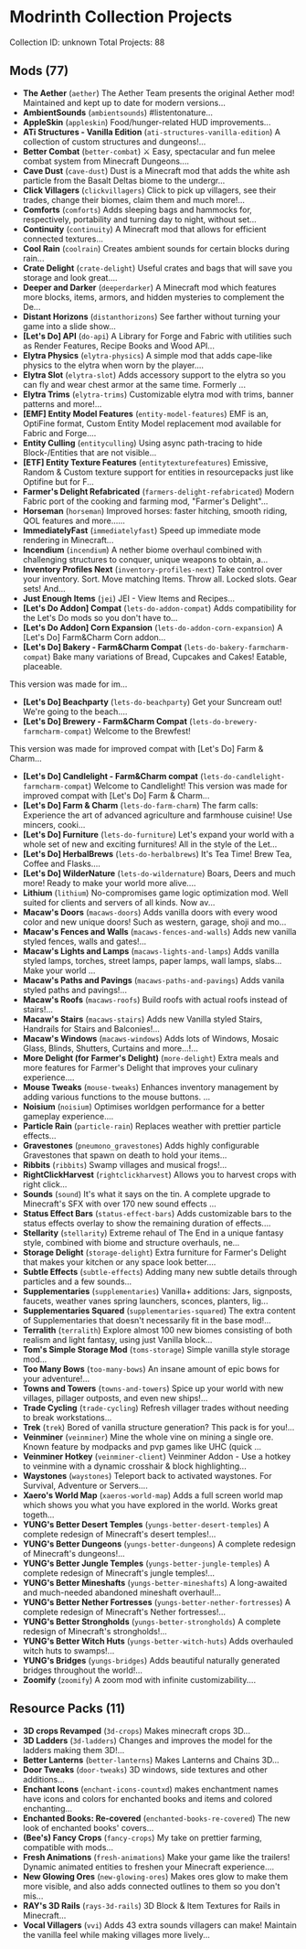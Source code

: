 # Modrinth Collection Projects
Collection ID: unknown
Total Projects: 88

## Mods (77)

- **The Aether** (`aether`)
  The Aether Team presents the original Aether mod! Maintained and kept up to date for modern versions...
- **AmbientSounds** (`ambientsounds`)
  #listentonature...
- **AppleSkin** (`appleskin`)
  Food/hunger-related HUD improvements...
- **ATi Structures - Vanilla Edition** (`ati-structures-vanilla-edition`)
  A collection of custom structures and dungeons!...
- **Better Combat** (`better-combat`)
  ⚔️ Easy, spectacular and fun melee combat system from Minecraft Dungeons....
- **Cave Dust** (`cave-dust`)
  Dust is a Minecraft mod that adds the white ash particle from the Basalt Deltas biome to the undergr...
- **Click Villagers** (`clickvillagers`)
  Click to pick up villagers, see their trades, change their biomes, claim them and much more!...
- **Comforts** (`comforts`)
  Adds sleeping bags and hammocks for, respectively, portability and turning day to night, without set...
- **Continuity** (`continuity`)
  A Minecraft mod that allows for efficient connected textures...
- **Cool Rain** (`coolrain`)
  Creates ambient sounds for certain blocks during rain...
- **Crate Delight** (`crate-delight`)
  Useful crates and bags that will save you storage and look great....
- **Deeper and Darker** (`deeperdarker`)
  A Minecraft mod which features more blocks, items, armors, and hidden mysteries to complement the De...
- **Distant Horizons** (`distanthorizons`)
  See farther without turning your game into a slide show...
- **[Let's Do] API** (`do-api`)
  A Library for Forge and Fabric with utilities such as Render Features, Recipe Books and Wood API...
- **Elytra Physics** (`elytra-physics`)
  A simple mod that adds cape-like physics to the elytra when worn by the player....
- **Elytra Slot** (`elytra-slot`)
  Adds accessory support to the elytra so you can fly and wear chest armor at the same time. Formerly ...
- **Elytra Trims** (`elytra-trims`)
  Customizable elytra mod with trims, banner patterns and more!...
- **[EMF] Entity Model Features** (`entity-model-features`)
  EMF is an, OptiFine format, Custom Entity Model replacement mod available for Fabric and Forge....
- **Entity Culling** (`entityculling`)
  Using async path-tracing to hide Block-/Entities that are not visible...
- **[ETF] Entity Texture Features** (`entitytexturefeatures`)
  Emissive, Random & Custom texture support for entities in resourcepacks just like Optifine but for F...
- **Farmer's Delight Refabricated** (`farmers-delight-refabricated`)
  Modern Fabric port of the cooking and farming mod, "Farmer's Delight"...
- **Horseman** (`horseman`)
  Improved horses: faster hitching, smooth riding, QOL features and more......
- **ImmediatelyFast** (`immediatelyfast`)
  Speed up immediate mode rendering in Minecraft...
- **Incendium** (`incendium`)
  A nether biome overhaul combined with challenging structures to conquer, unique weapons to obtain, a...
- **Inventory Profiles Next** (`inventory-profiles-next`)
  Take control over your inventory. Sort. Move matching Items. Throw all. Locked slots. Gear sets! And...
- **Just Enough Items** (`jei`)
  JEI - View Items and Recipes...
- **[Let's Do Addon] Compat** (`lets-do-addon-compat`)
  Adds compatibility for the Let's Do mods so you don't have to...
- **[Let's Do Addon] Corn Expansion** (`lets-do-addon-corn-expansion`)
  A [Let's Do] Farm&Charm Corn addon...
- **[Let's Do] Bakery - Farm&Charm Compat** (`lets-do-bakery-farmcharm-compat`)
  Bake many variations of Bread, Cupcakes and Cakes! Eatable, placeable.

This version was made for im...
- **[Let's Do] Beachparty** (`lets-do-beachparty`)
  Get your Suncream out! We're going to the beach....
- **[Let's Do] Brewery - Farm&Charm Compat** (`lets-do-brewery-farmcharm-compat`)
  Welcome to the Brewfest!

This version was made for improved compat with [Let's Do] Farm & Charm...
- **[Let's Do] Candlelight - Farm&Charm compat** (`lets-do-candlelight-farmcharm-compat`)
  Welcome to Candlelight! This version was made for improved compat with [Let's Do] Farm & Charm...
- **[Let's Do] Farm & Charm** (`lets-do-farm-charm`)
  The farm calls: Experience the art of advanced agriculture and farmhouse cuisine! Use mincers, cooki...
- **[Let's Do] Furniture** (`lets-do-furniture`)
  Let's expand your world with a whole set of new and exciting furnitures! All in the style of the Let...
- **[Let's Do] HerbalBrews** (`lets-do-herbalbrews`)
  It's Tea Time! Brew Tea, Coffee and Flasks....
- **[Let's Do] WilderNature** (`lets-do-wildernature`)
  Boars, Deers and much more! Ready to make your world more alive....
- **Lithium** (`lithium`)
  No-compromises game logic optimization mod. Well suited for clients and servers of all kinds. Now av...
- **Macaw's Doors** (`macaws-doors`)
  Adds vanilla doors with every wood color and new unique doors!
Such as western, garage, shoji and mo...
- **Macaw's Fences and Walls** (`macaws-fences-and-walls`)
  Adds new vanilla styled fences, walls and gates!...
- **Macaw's Lights and Lamps** (`macaws-lights-and-lamps`)
  Adds vanilla styled lamps, torches, street lamps, paper lamps, wall lamps, slabs... Make your world ...
- **Macaw's Paths and Pavings** (`macaws-paths-and-pavings`)
  Adds vanila styled paths and pavings!...
- **Macaw's Roofs** (`macaws-roofs`)
  Build roofs with actual roofs instead of stairs!...
- **Macaw's Stairs** (`macaws-stairs`)
  Adds new Vanilla styled Stairs, Handrails for Stairs and Balconies!...
- **Macaw's Windows** (`macaws-windows`)
  Adds lots of Windows, Mosaic Glass, Blinds, Shutters, Curtains and more...!...
- **More Delight (for Farmer's Delight)** (`more-delight`)
  Extra meals and more features for Farmer's Delight that improves your culinary experience....
- **Mouse Tweaks** (`mouse-tweaks`)
  Enhances inventory management by adding various functions to the mouse buttons. ...
- **Noisium** (`noisium`)
  Optimises worldgen performance for a better gameplay experience....
- **Particle Rain** (`particle-rain`)
  Replaces weather with prettier particle effects...
- **Gravestones** (`pneumono_gravestones`)
  Adds highly configurable Gravestones that spawn on death to hold your items...
- **Ribbits** (`ribbits`)
  Swamp villages and musical frogs!...
- **RightClickHarvest** (`rightclickharvest`)
  Allows you to harvest crops with right click...
- **Sounds** (`sound`)
  It's what it says on the tin. A complete upgrade to Minecraft's SFX with over 170 new sound effects ...
- **Status Effect Bars** (`status-effect-bars`)
  Adds customizable bars to the status effects overlay to show the remaining duration of effects....
- **Stellarity** (`stellarity`)
  Extreme rehaul of The End in a unique fantasy style, combined with biome and structure overhauls, ne...
- **Storage Delight** (`storage-delight`)
  Extra furniture for Farmer's Delight that makes your kitchen or any space look better....
- **Subtle Effects** (`subtle-effects`)
  Adding many new subtle details through particles and a few sounds...
- **Supplementaries** (`supplementaries`)
  Vanilla+ additions: Jars, signposts, faucets, weather vanes spring launchers, sconces, planters, lig...
- **Supplementaries Squared** (`supplementaries-squared`)
  The extra content of Supplementaries that doesn't necessarily fit in the base mod!...
- **Terralith** (`terralith`)
  Explore almost 100 new biomes consisting of both realism and light fantasy, using just Vanilla block...
- **Tom's Simple Storage Mod** (`toms-storage`)
  Simple vanilla style storage mod...
- **Too Many Bows** (`too-many-bows`)
  An insane amount of epic bows for your adventure!...
- **Towns and Towers** (`towns-and-towers`)
  Spice up your world with new villages, pillager outposts, and even new ships!...
- **Trade Cycling** (`trade-cycling`)
  Refresh villager trades without needing to break workstations...
- **Trek** (`trek`)
  Bored of vanilla structure generation? This pack is for you!...
- **Veinminer** (`veinminer`)
  Mine the whole vine on mining a single ore. Known feature by modpacks and pvp games like UHC (quick ...
- **Veinminer Hotkey** (`veinminer-client`)
  Veinminer Addon - Use a hotkey to veinmine with a dynamic crosshair & block highlighting...
- **Waystones** (`waystones`)
  Teleport back to activated waystones. For Survival, Adventure or Servers....
- **Xaero's World Map** (`xaeros-world-map`)
  Adds a full screen world map which shows you what you have explored in the world. Works great togeth...
- **YUNG's Better Desert Temples** (`yungs-better-desert-temples`)
  A complete redesign of Minecraft's desert temples!...
- **YUNG's Better Dungeons** (`yungs-better-dungeons`)
  A complete redesign of Minecraft's dungeons!...
- **YUNG's Better Jungle Temples** (`yungs-better-jungle-temples`)
  A complete redesign of Minecraft's jungle temples!...
- **YUNG's Better Mineshafts** (`yungs-better-mineshafts`)
  A long-awaited and much-needed abandoned mineshaft overhaul!...
- **YUNG's Better Nether Fortresses** (`yungs-better-nether-fortresses`)
  A complete redesign of Minecraft's Nether fortresses!...
- **YUNG's Better Strongholds** (`yungs-better-strongholds`)
  A complete redesign of Minecraft's strongholds!...
- **YUNG's Better Witch Huts** (`yungs-better-witch-huts`)
  Adds overhauled witch huts to swamps!...
- **YUNG's Bridges** (`yungs-bridges`)
  Adds beautiful naturally generated bridges throughout the world!...
- **Zoomify** (`zoomify`)
  A zoom mod with infinite customizability....

## Resource Packs (11)

- **3D crops Revamped** (`3d-crops`)
  Makes minecraft crops 3D...
- **3D Ladders** (`3d-ladders`)
  Changes and improves the model for the ladders making them 3D!...
- **Better Lanterns** (`better-lanterns`)
  Makes Lanterns and Chains 3D...
- **Door Tweaks** (`door-tweaks`)
  3D windows, side textures and other additions...
- **Enchant Icons** (`enchant-icons-countxd`)
  makes enchantment names have icons and colors for enchanted books and items and colored enchanting...
- **Enchanted Books: Re-covered** (`enchanted-books-re-covered`)
  The new look of enchanted books' covers...
- **(Bee's) Fancy Crops** (`fancy-crops`)
  My take on prettier farming, compatible with mods...
- **Fresh Animations** (`fresh-animations`)
  Make your game like the trailers! Dynamic animated entities to freshen your Minecraft experience....
- **New Glowing Ores** (`new-glowing-ores`)
  Makes ores glow to make them more visible, and also adds connected outlines to them so you don't mis...
- **RAY's 3D Rails** (`rays-3d-rails`)
  3D Block & Item Textures for Rails in Minecraft...
- **Vocal Villagers** (`vvi`)
  Adds 43 extra sounds villagers can make! Maintain the vanilla feel while making villages more lively...

